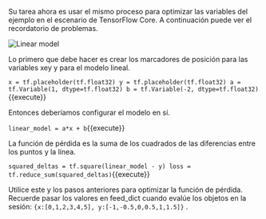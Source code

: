 Su tarea ahora es usar el mismo proceso para optimizar las variables del ejemplo en el escenario de TensorFlow Core. A continuación puede ver el recordatorio de problemas.

<img src="/basiafusinska/courses/deep-learning-with-tensorflow/function-optimisation/assets/lin-model.png" alt="Linear model">

Lo primero que debe hacer es crear los marcadores de posición para las variables xey y para el modelo lineal.

`x = tf.placeholder(tf.float32)
y = tf.placeholder(tf.float32)
a = tf.Variable(1, dtype=tf.float32)
b = tf.Variable(-2, dtype=tf.float32)`{{execute}}

Entonces deberíamos configurar el modelo en sí.

`linear_model = a*x + b`{{execute}}

La función de pérdida es la suma de los cuadrados de las diferencias entre los puntos y la línea.

`squared_deltas = tf.square(linear_model - y)
loss = tf.reduce_sum(squared_deltas)`{{execute}}

Utilice este y los pasos anteriores para optimizar la función de pérdida. Recuerde pasar los valores en feed_dict cuando evalúe los objetos en la sesión: `{x:[0,1,2,3,4,5], y:[-1,-0.5,0,0.5,1,1.5]}` .
